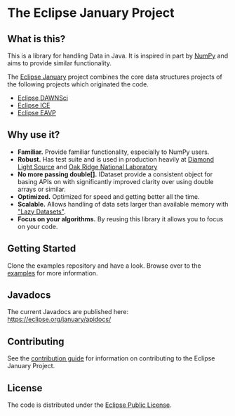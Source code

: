 # The Eclipse January Project 

## What is this?

This is a library for handling Data in Java. It is inspired in part by [NumPy](http://www.numpy.org/) and aims to provide similar functionality.

The [Eclipse January](https://eclipse.org/january) project combines the core data structures projects of the following projects which originated the code.

* [Eclipse DAWNSci](https://github.com/eclipse/dawnsci)
* [Eclipse ICE](https://github.com/eclipse/ice)
* [Eclipse EAVP](https://github.com/eclipse/eavp)

## Why use it?

* **Familiar.** Provide familiar functionality, especially to NumPy users.
* **Robust.** Has test suite and is used in production heavily at [Diamond Light Source](http://www.diamond.ac.uk/) and [Oak Ridge National Laboratory](https://www.ornl.gov/)
* **No more passing double[].** IDataset provide a consistent object for basing APIs on with significantly improved clarity over using double arrays or similar.
* **Optimized.** Optimized for speed and getting better all the time.
* **Scalable.** Allows handling of data sets larger than available memory with ["Lazy Datasets"](org.eclipse.january/src/org/eclipse/january/dataset/ILazyDataset.java).
* **Focus on your algorithms.** By reusing this library it allows you to focus on your code.

## Getting Started

Clone the examples repository and have a look. Browse over to the [examples](org.eclipse.january.examples) for more information.

## Javadocs

The current Javadocs are published here: https://eclipse.org/january/apidocs/

## Contributing

See the [contribution guide](CONTRIBUTING.md) for information on contributing to the Eclipse January Project.

## License

The code is distributed under the [Eclipse Public License](LICENSE).
